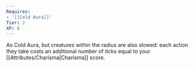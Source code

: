 ```yaml
---
Requires:
- '[[Cold Aura]]'
Tier: 2
XP: 8
---
```


As Cold Aura, but creatures within the radius are also slowed: each action they take costs an additional number of ticks equal to your [[Attributes/Charisma\|Charisma]] score.